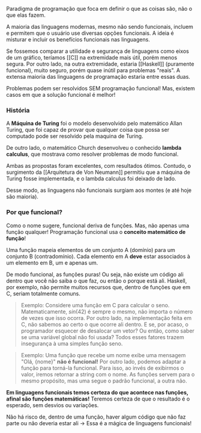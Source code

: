 Paradigma de programação que foca em definir o que as coisas são, não o que elas fazem.

A maioria das linguagens modernas, mesmo não sendo funcionais, incluem e permitem que o usuário use diversas opções funcionais. A ideia é misturar e incluir os benefícios funcionais nas linguagens.

Se fossemos comparar a utilidade e segurança de linguagens como eixos de um gráfico, teríamos [[C]] na extremidade mais útil, porém menos segura. Por outro lado, na outra extremidade, estaria [[Haskell]] (puramente funcional), muito seguro, porém quase inútil para problemas "reais".
A extensa maioria das linguagens de programação estaria entre essas duas.

Problemas podem ser resolvidos SEM programação funcional! Mas, existem casos em que a solução funcional é melhor!


### História
A **Máquina de Turing** foi o modelo desenvolvido pelo matemático Allan Turing, que foi capaz de provar que qualquer coisa que possa ser computado pode ser resolvido pela maquina de Turing. 

De outro lado, o matemático Church desenvolveu o conhecido **lambda calculus**, que mostrava como resolver problemas de modo funcional.

Ambas as propostas foram excelentes, com resultados ótimos. Contudo, o surgimento da [[Arquitetura de Von Neumann]] permitiu que a máquina de Turing fosse implementada, e o lambda calculus foi deixado de lado.

Desse modo, as linguagens não funcionais surgiam aos montes (e até hoje são maioria).


### Por que funcional?
Como o nome sugere, funcional deriva de funções.
Mas, não apenas uma função qualquer! Programação funcional usa o **conceito matemático de função**!

Uma função mapeia elementos de um conjunto A (domínio) para um conjunto B (contradomínio). Cada elemento em A **deve** estar associados à um elemento em B, um e apenas um.

De modo funcional, as funções puras! Ou seja, não existe um código ali dentro que você não saiba o que faz, ou então o porque está ali. Haskell, por exemplo, não permite muitos recursos que, dentro de funções que em C, seriam totalmente comuns.

> Exemplo: Considere uma função em C para calcular o seno. Matematicamente, $sin(42)$ é sempre o mesmo, não importa o número de vezes que isso ocorra. Por outro lado, na implementação feita em C, não sabemos ao certo o que ocorre ali dentro. E se, por acaso, o programador esquecer de desalocar um vetor? Ou então, como saber se uma variável global não foi usada? 
> Todos esses fatores trazem insegurança à uma simples função seno.

>Exemplo: Uma função que recebe um nome exibe uma mensagem "Olá, {nome}" **não é funcional!** Por outro lado, podemos adaptar a função para torná-la funcional. Para isso, ao invés de exibirmos o valor, iremos retornar a string com o nome. 
>As funções servem para o mesmo propósito, mas uma segue o padrão funcional, a outra não.

**Em linguagens funcionais temos certeza do que acontece nas funções, afinal são funções matemáticas!** Teremos certeza de que o resultado é o esperado, sem desvios ou variações.

Não há risco de, dentro de uma função, haver algum código que não faz parte ou não deveria estar ali -> Essa é a mágica de linguagens funcionais!



